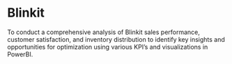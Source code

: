 # Blinkit
To conduct a comprehensive analysis of Blinkit sales performance, customer satisfaction, and inventory distribution to identify key insights and opportunities for optimization using various KPI’s and visualizations in PowerBI.
